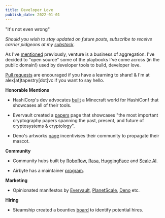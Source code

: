 ```yaml
---
title: Developer Love
publish_date: 2022-01-01
---
```


"It's not even wrong"

*Should you wish to stay updated on future posts, subscribe to receive carrier pidgeons at my [substack](https://whynowtech.substack.com/).*

As I've [mentioned](https://mack.work/advice_aggregated) previously, venture is a business of aggregation. I've decided to "open source" some of the playbooks I've come across (in the public domain!) used by developer tools to build, developer love.

[Pull requests](https://github.com/alexmackenzie-wx/blog) are encouraged if you have a learning to share! & I'm at alex[at]tapestry[dot]vc if you want to say hello.

**Honorable Mentions**

- HashiCorp's dev advocates [built](https://twitter.com/lkysow/status/1539166129301688320?s=20&t=IvVZHBTrN4uktzsGEX5fIA) a Minecraft world for HashiConf that showcases all of their tools.

- Evervault created a [papers](https://evervault.com/papers) page that showcases "the most important cryptography papers spanning the past, present, and future of cryptosystems & cryptology".

- Deno's artworks [page](https://deno.land/artwork) incentivises their community to propagate their mascot.   

**Community**

- Community hubs built by [Roboflow](https://universe.roboflow.com/), [Rasa](https://rasa.com/showcase/), [HuggingFace](https://huggingface.co/spaces) and [Scale AI](https://exchange.scale.com/).

- Airbyte has a maintainer [program](https://airbyte.com/maintainer-program).

**Marketing**

- Opinionated manifestos by [Evervault](https://evervault.com/blog/manifesto), [PlanetScale](https://principles.planetscale.com/), [Deno](https://deno.com/blog/the-deno-company) etc.  


**Hiring**

- Steamship created a bounties [board](https://www.nludb.com/bounties) to identify potential hires.

